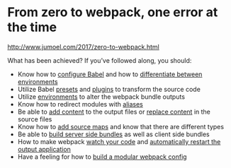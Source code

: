 # From zero to webpack, one error at the time

http://www.jumoel.com/2017/zero-to-webpack.html

What has been achieved?
If you’ve followed along, you should:

* Know how to [configure Babel](http://www.jumoel.com/2017/zero-to-webpack.html#transforming-code-with-babel) and how to [differentiate between environments](http://www.jumoel.com/2017/zero-to-webpack.html#getting-more-information-during-development)
* Utilize Babel [presets](http://www.jumoel.com/2017/zero-to-webpack.html#transforming-code-with-babel) and [plugins](http://www.jumoel.com/2017/zero-to-webpack.html#getting-more-information-during-development) to transform the source code
* Utilize [environments](http://www.jumoel.com/2017/zero-to-webpack.html#adding-different-environments) to alter the webpack bundle outputs
* Know how to redirect modules with [aliases](http://www.jumoel.com/2017/zero-to-webpack.html#webpack-alias)
* Be able to [add content](http://www.jumoel.com/2017/zero-to-webpack.html#webpack-bannerplugin) to the output files or [replace content](http://www.jumoel.com/2017/zero-to-webpack.html#webpack-defineplugin) in the source files
* Know how to [add source maps](http://www.jumoel.com/2017/zero-to-webpack.html#adding-source-maps) and know that there are different types
* Be able to [build server side bundles](http://www.jumoel.com/2017/zero-to-webpack.html#modernizing-the-server) as well as client side bundles
* How to make webpack [watch your code](http://www.jumoel.com/2017/zero-to-webpack.html#building-continuously) and [automatically restart the output application](http://www.jumoel.com/2017/zero-to-webpack.html#restart-server)
* Have a feeling for how to [build a modular webpack config](http://www.jumoel.com/2017/zero-to-webpack.html#final-cleanup)
